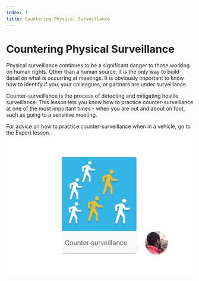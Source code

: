 ```yaml
---
index: 1
title: Countering Physical Surveillance
---
```

# Countering Physical Surveillance

Physical surveillance continues to be a significant danger to those working on human rights. Other than a human source, it is the only way to build detail on what is occurring at meetings. It is obviously important to know how to identify if you, your colleagues, or partners are under surveillance.

Counter-surveillance is the process of detecting and mitigating hostile surveillance. This lesson lets you know how to practice counter-surveillance at one of the most important times - when you are out and about on foot, such as going to a sensitive meeting.

For advice on how to practice counter-surveillance when in a vehicle, go to the Expert lesson.
![image](surveillance2.png)